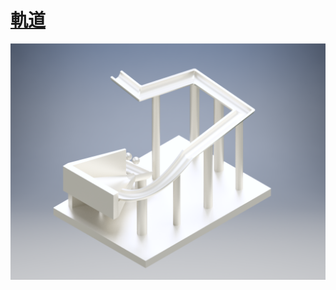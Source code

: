 # [軌道](https://github.com/s40523209/cd2018/tree/gh-pages/ball)

![](https://github.com/cow2166/9989/blob/master/FF/7.png?raw=true)

